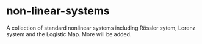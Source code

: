 # non-linear-systems
A collection of standard nonlinear systems including Rössler sytem, Lorenz system and the Logistic Map. More will be added.
